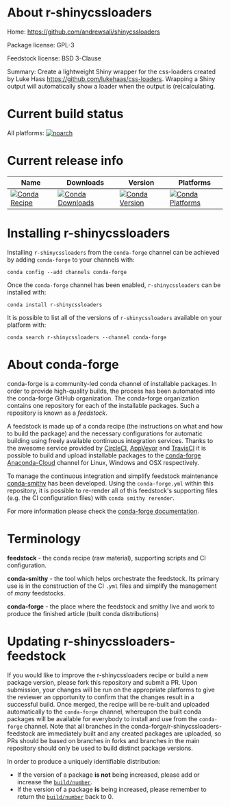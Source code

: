 About r-shinycssloaders
=======================

Home: https://github.com/andrewsali/shinycssloaders

Package license: GPL-3

Feedstock license: BSD 3-Clause

Summary: Create a lightweight Shiny wrapper for the css-loaders created by Luke Hass <https://github.com/lukehaas/css-loaders>. Wrapping a Shiny output will automatically show a loader when the output is (re)calculating.



Current build status
====================

All platforms:
[![noarch](https://img.shields.io/circleci/project/github/conda-forge/r-shinycssloaders-feedstock/master.svg?label=noarch)](https://circleci.com/gh/conda-forge/r-shinycssloaders-feedstock)

Current release info
====================

| Name | Downloads | Version | Platforms |
| --- | --- | --- | --- |
| [![Conda Recipe](https://img.shields.io/badge/recipe-r--shinycssloaders-green.svg)](https://anaconda.org/conda-forge/r-shinycssloaders) | [![Conda Downloads](https://img.shields.io/conda/dn/conda-forge/r-shinycssloaders.svg)](https://anaconda.org/conda-forge/r-shinycssloaders) | [![Conda Version](https://img.shields.io/conda/vn/conda-forge/r-shinycssloaders.svg)](https://anaconda.org/conda-forge/r-shinycssloaders) | [![Conda Platforms](https://img.shields.io/conda/pn/conda-forge/r-shinycssloaders.svg)](https://anaconda.org/conda-forge/r-shinycssloaders) |

Installing r-shinycssloaders
============================

Installing `r-shinycssloaders` from the `conda-forge` channel can be achieved by adding `conda-forge` to your channels with:

```
conda config --add channels conda-forge
```

Once the `conda-forge` channel has been enabled, `r-shinycssloaders` can be installed with:

```
conda install r-shinycssloaders
```

It is possible to list all of the versions of `r-shinycssloaders` available on your platform with:

```
conda search r-shinycssloaders --channel conda-forge
```


About conda-forge
=================

conda-forge is a community-led conda channel of installable packages.
In order to provide high-quality builds, the process has been automated into the
conda-forge GitHub organization. The conda-forge organization contains one repository
for each of the installable packages. Such a repository is known as a *feedstock*.

A feedstock is made up of a conda recipe (the instructions on what and how to build
the package) and the necessary configurations for automatic building using freely
available continuous integration services. Thanks to the awesome service provided by
[CircleCI](https://circleci.com/), [AppVeyor](https://www.appveyor.com/)
and [TravisCI](https://travis-ci.org/) it is possible to build and upload installable
packages to the [conda-forge](https://anaconda.org/conda-forge)
[Anaconda-Cloud](https://anaconda.org/) channel for Linux, Windows and OSX respectively.

To manage the continuous integration and simplify feedstock maintenance
[conda-smithy](https://github.com/conda-forge/conda-smithy) has been developed.
Using the ``conda-forge.yml`` within this repository, it is possible to re-render all of
this feedstock's supporting files (e.g. the CI configuration files) with ``conda smithy rerender``.

For more information please check the [conda-forge documentation](https://conda-forge.org/docs/).

Terminology
===========

**feedstock** - the conda recipe (raw material), supporting scripts and CI configuration.

**conda-smithy** - the tool which helps orchestrate the feedstock.
                   Its primary use is in the construction of the CI ``.yml`` files
                   and simplify the management of *many* feedstocks.

**conda-forge** - the place where the feedstock and smithy live and work to
                  produce the finished article (built conda distributions)


Updating r-shinycssloaders-feedstock
====================================

If you would like to improve the r-shinycssloaders recipe or build a new
package version, please fork this repository and submit a PR. Upon submission,
your changes will be run on the appropriate platforms to give the reviewer an
opportunity to confirm that the changes result in a successful build. Once
merged, the recipe will be re-built and uploaded automatically to the
`conda-forge` channel, whereupon the built conda packages will be available for
everybody to install and use from the `conda-forge` channel.
Note that all branches in the conda-forge/r-shinycssloaders-feedstock are
immediately built and any created packages are uploaded, so PRs should be based
on branches in forks and branches in the main repository should only be used to
build distinct package versions.

In order to produce a uniquely identifiable distribution:
 * If the version of a package **is not** being increased, please add or increase
   the [``build/number``](https://conda.io/docs/user-guide/tasks/build-packages/define-metadata.html#build-number-and-string).
 * If the version of a package **is** being increased, please remember to return
   the [``build/number``](https://conda.io/docs/user-guide/tasks/build-packages/define-metadata.html#build-number-and-string)
   back to 0.
